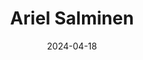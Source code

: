 ---
title: Ariel Salminen
link : https://arie.ls/
tags: ["personal site", "web design"]
date: 2024-04-18                       
---